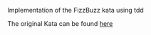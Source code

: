 Implementation of the FizzBuzz kata using tdd 

The original Kata can be found <a href= "https://kata-log.rocks/fizz-buzz-kata">here</a>
